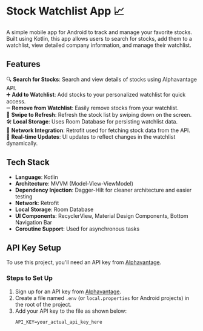 # Stock Watchlist App 📈
<p>A simple mobile app for Android to track and manage your favorite stocks. Built using Kotlin, this app allows users to search for stocks, add them to a watchlist, view detailed company information, and manage their watchlist.</p>

## **Features**  
🔍 **Search for Stocks**: Search and view details of stocks using Alphavantage API.  
➕ **Add to Watchlist**: Add stocks to your personalized watchlist for quick access.  
➖ **Remove from Watchlist**: Easily remove stocks from your watchlist.  
🔄 **Swipe to Refresh**: Refresh the stock list by swiping down on the screen.  
🛠️ **Local Storage**: Uses Room Database for persisting watchlist data.  
📡 **Network Integration**: Retrofit used for fetching stock data from the API.  
🔄 **Real-time Updates**: UI updates to reflect changes in the watchlist dynamically.

## **Tech Stack**
- **Language**: Kotlin
- **Architecture**: MVVM (Model-View-ViewModel)
- **Dependency Injection**: Dagger-Hilt for cleaner architecture and easier testing
- **Network**: Retrofit
- **Local Storage**: Room Database
- **UI Components**: RecyclerView, Material Design Components, Bottom Navigation Bar
- **Coroutine Support**: Used for asynchronous tasks

## API Key Setup

To use this project, you'll need an API key from [Alphavantage](https://www.alphavantage.co/support/#api-key).

### Steps to Set Up

1. Sign up for an API key from [Alphavantage](https://www.alphavantage.co/support/#api-key).
2. Create a file named `.env` (or `local.properties` for Android projects) in the root of the project.
3. Add your API key to the file as shown below:
   ```properties
   API_KEY=your_actual_api_key_here
